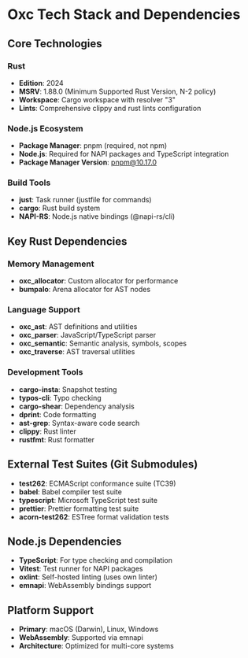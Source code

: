 # Oxc Tech Stack and Dependencies

## Core Technologies

### Rust

- **Edition**: 2024
- **MSRV**: 1.88.0 (Minimum Supported Rust Version, N-2 policy)
- **Workspace**: Cargo workspace with resolver "3"
- **Lints**: Comprehensive clippy and rust lints configuration

### Node.js Ecosystem

- **Package Manager**: pnpm (required, not npm)
- **Node.js**: Required for NAPI packages and TypeScript integration
- **Package Manager Version**: pnpm@10.17.0

### Build Tools

- **just**: Task runner (justfile for commands)
- **cargo**: Rust build system
- **NAPI-RS**: Node.js native bindings (@napi-rs/cli)

## Key Rust Dependencies

### Memory Management

- **oxc_allocator**: Custom allocator for performance
- **bumpalo**: Arena allocator for AST nodes

### Language Support

- **oxc_ast**: AST definitions and utilities
- **oxc_parser**: JavaScript/TypeScript parser
- **oxc_semantic**: Semantic analysis, symbols, scopes
- **oxc_traverse**: AST traversal utilities

### Development Tools

- **cargo-insta**: Snapshot testing
- **typos-cli**: Typo checking
- **cargo-shear**: Dependency analysis
- **dprint**: Code formatting
- **ast-grep**: Syntax-aware code search
- **clippy**: Rust linter
- **rustfmt**: Rust formatter

## External Test Suites (Git Submodules)

- **test262**: ECMAScript conformance suite (TC39)
- **babel**: Babel compiler test suite
- **typescript**: Microsoft TypeScript test suite
- **prettier**: Prettier formatting test suite
- **acorn-test262**: ESTree format validation tests

## Node.js Dependencies

- **TypeScript**: For type checking and compilation
- **Vitest**: Test runner for NAPI packages
- **oxlint**: Self-hosted linting (uses own linter)
- **emnapi**: WebAssembly bindings support

## Platform Support

- **Primary**: macOS (Darwin), Linux, Windows
- **WebAssembly**: Supported via emnapi
- **Architecture**: Optimized for multi-core systems
